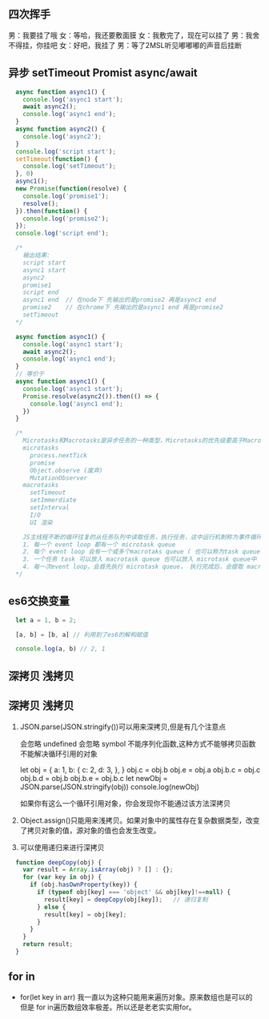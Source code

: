 
## 四次挥手
  男：我要挂了哦
  女：等哈，我还要敷面膜
  女：我敷完了，现在可以挂了
  男：我舍不得挂，你挂吧
  女：好吧，我挂了
  男：等了2MSL听见嘟嘟嘟的声音后挂断

## 异步 setTimeout Promist async/await
```javascript
  async function async1() {
    console.log('async1 start');
    await async2();
    console.log('async1 end');
  }
  async function async2() {
    console.log('async2');
  }
  console.log('script start');
  setTimeout(function() {
    console.log('setTimeout');
  }, 0)
  async1();
  new Promise(function(resolve) {
    console.log('promise1');
    resolve();
  }).then(function() {
    console.log('promise2');
  });
  console.log('script end');

  /*
    输出结果: 
    script start
    async1 start
    async2
    promise1
    script end
    async1 end  // 在node下 先输出的是promise2 再是async1 end
    promise2    // 在chrome下 先输出的是async1 end 再是promise2
    setTimeout
  */

  async function async1() {
    console.log('async1 start');
    await async2();
    console.log('async1 end');
  }
  // 等价于
  async function async1() {
    console.log('async1 start');
    Promise.resolve(async2()).then(() => {
      console.log('async1 end');
    })
  }

  /*
    Microtasks和Macrotasks是异步任务的一种类型，Microtasks的优先级要高于Macrotasks，下面是它们所包含的api：
    microtasks
      process.nextTick
      promise
      Object.observe (废弃)
      MutationObserver
    macrotasks
      setTimeout
      setImmerdiate
      setInterval
      I/O
      UI 渲染

    JS主线程不断的循环往复的从任务队列中读取任务，执行任务，这中运行机制称为事件循环（event loop）。
    1. 每一个 event loop 都有一个 microtask queue
    2. 每个 event loop 会有一个或多个macrotaks queue ( 也可以称为task queue )
    3. 一个任务 task 可以放入 macrotask queue 也可以放入 microtask queue中
    4. 每一次event loop，会首先执行 microtask queue， 执行完成后，会提取 macrotask queue 的一个任务加入 microtask queue， 接着继续执行microtask queue，依次执行下去直至所有任务执行结束。
  */
```

## es6交换变量
```javascript
  let a = 1, b = 2;

  [a, b] = [b, a] // 利用到了es6的解构赋值

  console.log(a, b) // 2, 1
```

## 深拷贝 浅拷贝


## 深拷贝 浅拷贝
  1. JSON.parse(JSON.stringify())可以用来深拷贝,但是有几个注意点

	  会忽略 undefined
	  会忽略 symbol
	  不能序列化函数,这种方式不能够拷贝函数
	  不能解决循环引用的对象

	  	let obj = {
			a: 1,
			b: {
			  c: 2,
			  d: 3,
			},
	  	}
		  obj.c = obj.b
		  obj.e = obj.a
		  obj.b.c = obj.c
		  obj.b.d = obj.b
		  obj.b.e = obj.b.c
		  let newObj = JSON.parse(JSON.stringify(obj))
		  console.log(newObj)

	  如果你有这么一个循环引用对象，你会发现你不能通过该方法深拷贝

  2. Object.assign()只能用来浅拷贝。如果对象中的属性存在复杂数据类型，改变了拷贝对象的值，源对象的值也会发生改变。

  3. 可以使用递归来进行深拷贝
  ```javascript
    function deepCopy(obj) {
      var result = Array.isArray(obj) ? [] : {};
      for (var key in obj) {
        if (obj.hasOwnProperty(key)) {
          if (typeof obj[key] === 'object' && obj[key]!==null) {
            result[key] = deepCopy(obj[key]);   // 递归复制
          } else {
            result[key] = obj[key];
          }
        }
      }
      return result;
    }
  ```
## for in

  - for(let key in arr) 我一直以为这种只能用来遍历对象。原来数组也是可以的
  	但是 for in遍历数组效率极差。所以还是老老实实用for。
  